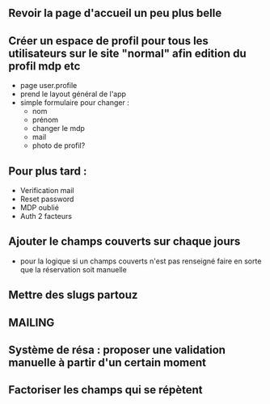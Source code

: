 
## Revoir la page d'accueil un peu plus belle 

## Créer un espace de profil pour tous les utilisateurs sur le site "normal" afin edition du profil mdp etc
- page user.profile
- prend le layout général de l'app
- simple formulaire pour changer : 
    - nom
    - prénom
    - changer le mdp
    - mail
    - photo de profil?


## Pour plus tard :
- Verification mail
- Reset password
- MDP oublié
- Auth 2 facteurs



## Ajouter le champs couverts sur chaque jours
 - pour la logique si un champs couverts n'est pas renseigné faire en sorte que la réservation soit manuelle
## Mettre des slugs partouz


## MAILING

## Système de résa : proposer une validation manuelle à partir d'un certain moment


## Factoriser les champs qui se répètent
